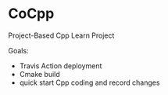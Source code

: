 # CoCpp
Project-Based Cpp Learn Project

Goals:
- Travis Action deployment
- Cmake build
- quick start Cpp coding and record changes
